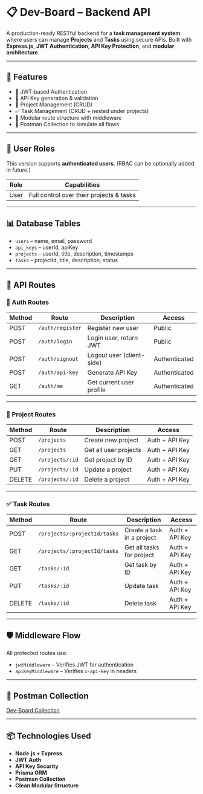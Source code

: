 # 📋 Dev-Board – Backend API

A production-ready RESTful backend for a **task management system** where users can manage **Projects** and **Tasks** using secure APIs. Built with **Express.js**, **JWT Authentication**, **API Key Protection**, and **modular architecture**.

---

## 🚀 Features

- 🔐 JWT-based Authentication
- 🔑 API Key generation & validation
- 📁 Project Management (CRUD)
- ✅ Task Management (CRUD + nested under projects)
- 🔄 Modular route structure with middleware
- 🔌 Postman Collection to simulate all flows

---

## 👤 User Roles

This version supports **authenticated users**. (RBAC can be optionally added in future.)

| Role     | Capabilities                                |
|----------|---------------------------------------------|
| User     | Full control over their projects & tasks     |

---

## 📊 Database Tables

- `users` – name, email, password
- `api_keys` – userId, apiKey
- `projects` – userId, title, description, timestamps
- `tasks` – projectId, title, description, status

---

## 🧾 API Routes

### 🔐 Auth Routes

| Method | Route             | Description                | Access      |
|--------|-------------------|----------------------------|-------------|
| POST   | `/auth/register`  | Register new user          | Public      |
| POST   | `/auth/login`     | Login user, return JWT     | Public      |
| POST   | `/auth/signout`   | Logout user (client-side)  | Authenticated |
| POST   | `/auth/api-key`   | Generate API Key           | Authenticated |
| GET    | `/auth/me`        | Get current user profile   | Authenticated |

---

### 📁 Project Routes

| Method | Route                 | Description              | Access         |
|--------|-----------------------|--------------------------|----------------|
| POST   | `/projects`           | Create new project       | Auth + API Key |
| GET    | `/projects`           | Get all user projects    | Auth + API Key |
| GET    | `/projects/:id`       | Get project by ID        | Auth + API Key |
| PUT    | `/projects/:id`       | Update a project         | Auth + API Key |
| DELETE | `/projects/:id`       | Delete a project         | Auth + API Key |

---

### ✅ Task Routes

| Method | Route                                 | Description                  | Access         |
|--------|----------------------------------------|------------------------------|----------------|
| POST   | `/projects/:projectId/tasks`           | Create a task in a project   | Auth + API Key |
| GET    | `/projects/:projectId/tasks`           | Get all tasks for project    | Auth + API Key |
| GET    | `/tasks/:id`                           | Get task by ID               | Auth + API Key |
| PUT    | `/tasks/:id`                           | Update task                  | Auth + API Key |
| DELETE | `/tasks/:id`                           | Delete task                  | Auth + API Key |

---

## 🛡️ Middleware Flow

All protected routes use:

- `jwtMiddleware` – Verifies JWT for authentication
- `apiKeyMiddleware` – Verifies `x-api-key` in headers

---

## 🧪 Postman Collection

[Dev-Board Collection](https://www.postman.com/mdsaleh24/mohammed-saleh-masterji-assignment/collection/31971271-3e79f9aa-558d-4aff-96f5-ff05a2ea0f60?action=share&creator=31971271)

---

## 📦 Technologies Used

- **Node.js + Express**
- **JWT Auth**
- **API Key Security**
- **Prisma ORM**
- **Postman Collection**
- **Clean Modular Structure**